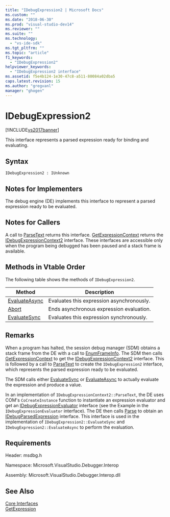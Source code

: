 ```yaml
---
title: "IDebugExpression2 | Microsoft Docs"
ms.custom: ""
ms.date: "2018-06-30"
ms.prod: "visual-studio-dev14"
ms.reviewer: ""
ms.suite: ""
ms.technology: 
  - "vs-ide-sdk"
ms.tgt_pltfrm: ""
ms.topic: "article"
f1_keywords: 
  - "IDebugExpression2"
helpviewer_keywords: 
  - "IDebugExpression2 interface"
ms.assetid: f5e4b124-1e30-47c8-a511-80084a02dba5
caps.latest.revision: 15
ms.author: "gregvanl"
manager: "ghogen"
---
```

# IDebugExpression2
[!INCLUDE[vs2017banner](../../../includes/vs2017banner.md)]

  
This interface represents a parsed expression ready for binding and evaluating.  
  
## Syntax  
  
```  
IDebugExpression2 : IUnknown  
```  
  
## Notes for Implementers  
 The debug engine (DE) implements this interface to represent a parsed expression ready to be evaluated.  
  
## Notes for Callers  
 A call to [ParseText](../../../extensibility/debugger/reference/idebugexpressioncontext2-parsetext.md) returns this interface. [GetExpressionContext](../../../extensibility/debugger/reference/idebugstackframe2-getexpressioncontext.md) returns the [IDebugExpressionContext2](../../../extensibility/debugger/reference/idebugexpressioncontext2.md) interface. These interfaces are accessible only when the program being debugged has been paused and a stack frame is available.  
  
## Methods in Vtable Order  
 The following table shows the methods of `IDebugExpression2`.  
  
|Method|Description|  
|------------|-----------------|  
|[EvaluateAsync](../../../extensibility/debugger/reference/idebugexpression2-evaluateasync.md)|Evaluates this expression asynchronously.|  
|[Abort](../../../extensibility/debugger/reference/idebugexpression2-abort.md)|Ends asynchronous expression evaluation.|  
|[EvaluateSync](../../../extensibility/debugger/reference/idebugexpression2-evaluatesync.md)|Evaluates this expression synchronously.|  
  
## Remarks  
 When a program has halted, the session debug manager (SDM) obtains a stack frame from the DE with a call to [EnumFrameInfo](../../../extensibility/debugger/reference/idebugthread2-enumframeinfo.md). The SDM then calls [GetExpressionContext](../../../extensibility/debugger/reference/idebugstackframe2-getexpressioncontext.md) to get the [IDebugExpressionContext2](../../../extensibility/debugger/reference/idebugexpressioncontext2.md) interface. This is followed by a call to [ParseText](../../../extensibility/debugger/reference/idebugexpressioncontext2-parsetext.md) to create the `IDebugExpression2` interface, which represents the parsed expression ready to be evaluated.  
  
 The SDM calls either [EvaluateSync](../../../extensibility/debugger/reference/idebugexpression2-evaluatesync.md) or [EvaluateAsync](../../../extensibility/debugger/reference/idebugexpression2-evaluateasync.md) to actually evaluate the expression and produce a value.  
  
 In an implementation of `IDebugExpressionContext2::ParseText`, the DE uses COM's `CoCreateInstance` function to instantiate an expression evaluator and get an [IDebugExpressionEvaluator](../../../extensibility/debugger/reference/idebugexpressionevaluator.md) interface (see the Example in the `IDebugExpressionEvaluator` interface). The DE then calls [Parse](../../../extensibility/debugger/reference/idebugexpressionevaluator-parse.md) to obtain an [IDebugParsedExpression](../../../extensibility/debugger/reference/idebugparsedexpression.md) interface. This interface is used in the implementation of `IDebugExpression2::EvaluateSync` and `IDebugExpression2::EvaluateAsync` to perform the evaluation.  
  
## Requirements  
 Header: msdbg.h  
  
 Namespace: Microsoft.VisualStudio.Debugger.Interop  
  
 Assembly: Microsoft.VisualStudio.Debugger.Interop.dll  
  
## See Also  
 [Core Interfaces](../../../extensibility/debugger/reference/core-interfaces.md)   
 [GetExpression](../../../extensibility/debugger/reference/idebugexpressionevaluationcompleteevent2-getexpression.md)

